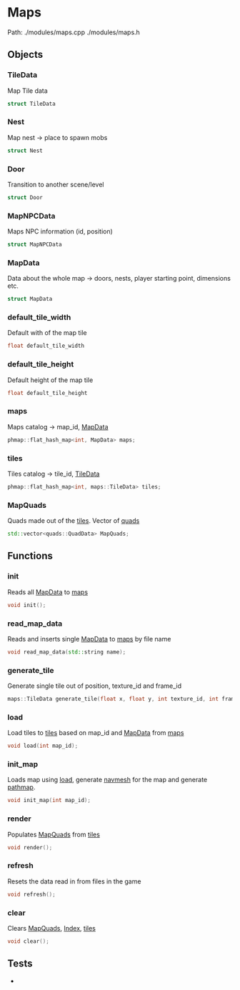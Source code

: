 # Maps
Path: ./modules/maps.cpp   ./modules/maps.h


## Objects

### TileData
Map Tile data
```c++
struct TileData
```

### Nest
Map nest -> place to spawn mobs
```c++
struct Nest
```

### Door
Transition to another scene/level
```c++
struct Door
```

### MapNPCData
Maps NPC information (id, position)
```c++
struct MapNPCData
```

### MapData
Data about the whole map -> doors, nests, player starting point, dimensions etc.
```c++
struct MapData
```

### default_tile_width
Default with of the map tile
```c++
float default_tile_width
```

### default_tile_height
Default height of the map tile
```c++
float default_tile_height
```

### maps
Maps catalog -> map_id, [MapData](maps.md#MapData)
```c++
phmap::flat_hash_map<int, MapData> maps;
```

### tiles
Tiles catalog -> tile_id, [TileData](maps.md#tiles)
```c++
phmap::flat_hash_map<int, maps::TileData> tiles;
```

### MapQuads
Quads made out of the [tiles](maps.md#tiles). Vector of [quads](quads.md#QuadData)
```c++
std::vector<quads::QuadData> MapQuads;
```


## Functions
### init
Reads all [MapData](maps.md#MapData) to [maps](maps.md#maps)
```c++
void init();
```

### read_map_data
Reads and inserts single [MapData](maps.md#MapData) to [maps](maps.md#maps) by file name
```c++
void read_map_data(std::string name);
```

### generate_tile
Generate single tile out of position, texture_id and frame_id
```c++
maps::TileData generate_tile(float x, float y, int texture_id, int frame_id);
```

### load
Load tiles to [tiles](maps.md#tiles) based on map_id and [MapData](maps.md#MapData) from [maps](maps.md#maps)
```c++
void load(int map_id);
```

### init_map
Loads map using [load](maps.md#load), generate [navmesh](navmesh.md#navmesh) for the map and generate [pathmap](pathfinder.md#pathmap).
```c++
void init_map(int map_id);
```

### render
Populates [MapQuads](maps.md#MapQuads) from [tiles](maps.md#tiles)
```c++
void render();
```

### refresh
Resets the data read in from files in the game
```c++
void refresh();
```

### clear
Clears [MapQuads](maps.md#MapQuads), [Index](maps.md#Index), [tiles](maps.md#tiles)
```c++
void clear();
```


## Tests
-
